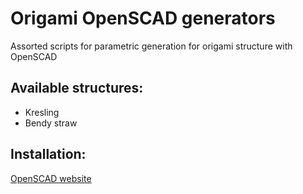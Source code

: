 # Origami OpenSCAD generators
Assorted scripts for parametric generation for origami structure with OpenSCAD

## Available structures:
- Kresling
- Bendy straw

## Installation:
[OpenSCAD website](https://www.openscad.org/downloads.html)

